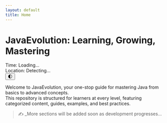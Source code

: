 ```yaml
---
layout: default
title: Home
---
```


# JavaEvolution: Learning, Growing, Mastering

<!-- Time & Location Container -->
<div id="time-location-container">
  <div id="live-time">Time: Loading...</div>
  <div id="user-location">Location: Detecting...</div>
  <button onclick="toggleDarkMode()" class="dark-toggle">🌓</button>
</div>

Welcome to JavaEvolution, your one-stop guide for mastering Java from basics to advanced concepts.  
This repository is structured for learners at every level, featuring categorized content, guides, examples, and best practices.

> ✍️ _More sections will be added soon as development progresses...